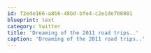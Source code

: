 ```yaml
---
id: f2ede166-a8b6-48bd-bfe4-c2e1de708081
blueprint: text
category: twitter
title: 'Dreaming of the 2011 road trips..'
caption: 'Dreaming of the 2011 road trips..'
---
```

